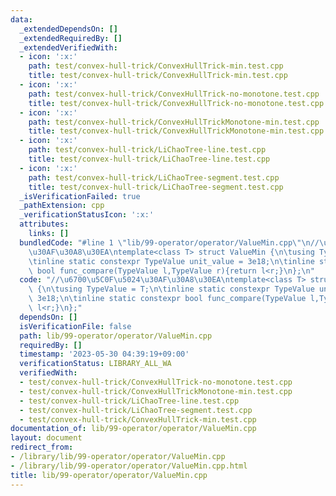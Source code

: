 ```yaml
---
data:
  _extendedDependsOn: []
  _extendedRequiredBy: []
  _extendedVerifiedWith:
  - icon: ':x:'
    path: test/convex-hull-trick/ConvexHullTrick-min.test.cpp
    title: test/convex-hull-trick/ConvexHullTrick-min.test.cpp
  - icon: ':x:'
    path: test/convex-hull-trick/ConvexHullTrick-no-monotone.test.cpp
    title: test/convex-hull-trick/ConvexHullTrick-no-monotone.test.cpp
  - icon: ':x:'
    path: test/convex-hull-trick/ConvexHullTrickMonotone-min.test.cpp
    title: test/convex-hull-trick/ConvexHullTrickMonotone-min.test.cpp
  - icon: ':x:'
    path: test/convex-hull-trick/LiChaoTree-line.test.cpp
    title: test/convex-hull-trick/LiChaoTree-line.test.cpp
  - icon: ':x:'
    path: test/convex-hull-trick/LiChaoTree-segment.test.cpp
    title: test/convex-hull-trick/LiChaoTree-segment.test.cpp
  _isVerificationFailed: true
  _pathExtension: cpp
  _verificationStatusIcon: ':x:'
  attributes:
    links: []
  bundledCode: "#line 1 \"lib/99-operator/operator/ValueMin.cpp\"\n//\u6700\u5C0F\u5024\
    \u30AF\u30A8\u30EA\ntemplate<class T> struct ValueMin {\n\tusing TypeValue = T;\n\
    \tinline static constexpr TypeValue unit_value = 3e18;\n\tinline static constexpr\
    \ bool func_compare(TypeValue l,TypeValue r){return l<r;}\n};\n"
  code: "//\u6700\u5C0F\u5024\u30AF\u30A8\u30EA\ntemplate<class T> struct ValueMin\
    \ {\n\tusing TypeValue = T;\n\tinline static constexpr TypeValue unit_value =\
    \ 3e18;\n\tinline static constexpr bool func_compare(TypeValue l,TypeValue r){return\
    \ l<r;}\n};"
  dependsOn: []
  isVerificationFile: false
  path: lib/99-operator/operator/ValueMin.cpp
  requiredBy: []
  timestamp: '2023-05-30 04:39:19+09:00'
  verificationStatus: LIBRARY_ALL_WA
  verifiedWith:
  - test/convex-hull-trick/ConvexHullTrick-no-monotone.test.cpp
  - test/convex-hull-trick/ConvexHullTrickMonotone-min.test.cpp
  - test/convex-hull-trick/LiChaoTree-line.test.cpp
  - test/convex-hull-trick/LiChaoTree-segment.test.cpp
  - test/convex-hull-trick/ConvexHullTrick-min.test.cpp
documentation_of: lib/99-operator/operator/ValueMin.cpp
layout: document
redirect_from:
- /library/lib/99-operator/operator/ValueMin.cpp
- /library/lib/99-operator/operator/ValueMin.cpp.html
title: lib/99-operator/operator/ValueMin.cpp
---
```

